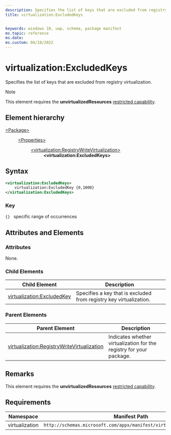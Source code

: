```yaml
---
description: Specifies the list of keys that are excluded from registry virtualization.
title: virtualization:ExcludedKeys


keywords: windows 10, uwp, schema, package manifest
ms.topic: reference
ms.date: 
ms.custom: 04/18/2022
---
```


# virtualization:ExcludedKeys

Specifies the list of keys that are excluded from registry virtualization.

> [!NOTE]
> This element requires the  **unvirtualizedResources** [restricted capability](/windows/uwp/packaging/app-capability-declarations#restricted-capabilities).

## Element hierarchy

<dl>
<dt><a href="element-package.md">&lt;Package&gt;</a></dt>
<dd>
<dl>
<dt><a href="element-properties.md">&lt;Properties&gt;</a></dt>
<dd>
<dl>
<dt><a href="element-virtualization-registrywritevirtualization.md">&lt;virtualization:RegistryWriteVirtualization&gt;</a></dt>
<dd><b>&lt;virtualization:ExcludedKeys&gt;</b></dd>
</dl>
</dd>
</dl>
</dd>
</dl>

## Syntax

``` xml
<virtualization:ExcludedKeys>
    virtualization:ExcludedKey {0,1000}
</virtualization:ExcludedKeys>
```

### Key 

`{}`   specific range of occurrences

## Attributes and Elements


### Attributes

None.

### Child Elements

| Child Element | Description |
|---------------|-------------|
| [virtualization:ExcludedKey](element-virtualization-excludedkey.md) | Specifies a key that is excluded from registry key virtualization. |

### Parent Elements

| Parent Element | Description |
|---------------|-------------|
| [virtualization:RegistryWriteVirtualization](element-virtualization-registrywritevirtualization.md) | Indicates whether virtualization for the registry for your package.  |

## Remarks

This element requires the **unvirtualizedResources** [restricted capability](/windows/uwp/packaging/app-capability-declarations#restricted-capabilities).

## Requirements

| Namespace | Manifest Path | 
|---------------|-------------------------------------------------------------|
| virtualization | `http://schemas.microsoft.com/appx/manifest/virtualization/windows10` |

 

 

